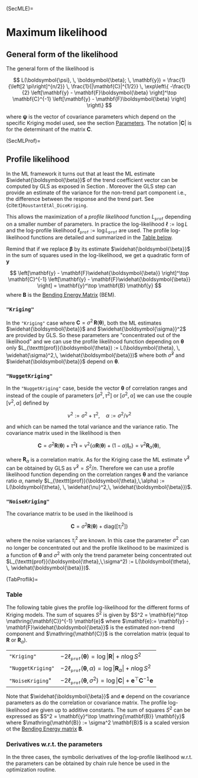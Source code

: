 (SecMLE)=
# Maximum likelihood

## General form of the likelihood

The general form of the likelihood is

$$
  L(\boldsymbol{\psi}, \, \boldsymbol{\beta}; \, \mathbf{y})
  = \frac{1}{\left[2 \pi\right]^{n/2}} \,
  \frac{1}{|\mathbf{C}|^{1/2}} \,
  \exp\left\{
    -\frac{1}{2} 
    \left[\mathbf{y} - \mathbf{F}\boldsymbol{\beta} \right]^\top \mathbf{C}^{-1}
    \left[\mathbf{y} - \mathbf{F}\boldsymbol{\beta} \right]
    \right\}
$$

where $\boldsymbol{\psi}$ is the vector of covariance parameters which
depend on the specific Kriging model used, see the section
[Parameters](SecParam). The notation $|\mathbf{C}|$ is for the
determinant of the matrix $\mathbf{C}$. 

(SecMLProf)=
## Profile likelihood

In the ML framework it turns out that at least the ML estimate
$\widehat{\boldsymbol{\beta}}$ of the trend coefficient vector can be
computed by GLS as exposed in Section [](SecGLS). Moreover the GLS
step can provide an estimate of the variance for the non-trend part
component i.e., the difference between the response and the trend
part. See {cite:t}`RoustantEtAl_DiceKriging`.

This allows the maximization of a *profile likelihood* function
$L_{\texttt{prof}}$ depending on a smaller number of parameters. In
practice the log-likelihood $\ell := \log L$ and the log-profile
likelihood $\ell_{\texttt{prof}} := \log L_{\texttt{prof}}$ are
used. The profile log-likelihood functions are detailed and summarized
in the [Table below](TabProflik).

Remind that if we replace $\boldsymbol{\beta}$ by its estimate
$\widehat{\boldsymbol{\beta}}$ in the sum of squares used in the
log-likelihood, we get a quadratic form of $\mathbf{y}$

$$
 \left[\mathbf{y} - \mathbf{F}\widehat{\boldsymbol{\beta}} \right]^\top 
 \mathbf{C}^{-1}
 \left[\mathbf{y} - \mathbf{F}\widehat{\boldsymbol{\beta}} \right] = 
  \mathbf{y}^\top \mathbf{B} \mathbf{y}
$$
where $\mathbf{B}$ is the [Bending Energy Matrix](SecBending) (BEM).

### `"Kriging"`

In the `"Kriging"` case where $\mathbf{C} = \sigma^2 \,
\mathbf{R}(\boldsymbol{\theta})$, both the ML estimates
$\widehat{\boldsymbol{\beta}}$ and $\widehat{\boldsymbol{\sigma}}^2$
are provided by GLS. So these parameters are "concentrated out of the
likelihood" and we can use the profile likelihood function depending
on $\boldsymbol{\theta}$ only $L_{\texttt{prof}}(\boldsymbol{\theta})
:= L(\boldsymbol{\theta}, \, \widehat{\sigma}^2,\,
\widehat{\boldsymbol{\beta}})$ where both $\widehat{\sigma}^2$ and
$\widehat{\boldsymbol{\beta}}$ depend on $\boldsymbol{\theta}$.


### `"NuggetKriging"`

In the `"NuggetKriging"` case, beside the vector $\boldsymbol{\theta}$ of
correlation ranges and instead of the couple of parameters
$[\sigma^2, \, \tau^2]$ or $[\sigma^2, \, \alpha]$ we can use the couple
$[\nu^2,\, \alpha]$ defined by

$$
\nu^2:= \sigma^2 + \tau^2, \quad \alpha := \sigma^2 / \nu^2
$$

and which can be named the total variance and the variance ratio.
The covariance matrix used in the
likelihood is then

$$
\mathbf{C} = \sigma^2 \mathbf{R}(\boldsymbol{\theta}) + \tau^2 \mathbf{I}
= \nu^2 \left\{\alpha \mathbf{R}(\boldsymbol{\theta}) + (1 - \alpha) \mathbf{I}_n \right\}
= \nu^2 \mathbf{R}_\alpha(\boldsymbol{\theta}),
$$

where $\mathbf{R}_\alpha$ is a correlation matrix. As for the Kriging
case the ML estimate $\widehat{\nu}^2$ can be obtained by GLS as
$\widehat{\nu}^2 = S^2/n$. Therefore we can use a profile likelihood
function depending on the correlation ranges $\boldsymbol{\theta}$ and
the variance ratio $\alpha$, namely
$L_{\texttt{prof}}(\boldsymbol{\theta},\,\alpha) :=
L(\boldsymbol{\theta}, \, \widehat{\nu}^2,\,
\widehat{\boldsymbol{\beta}})$.

### `"NoiseKriging"`

The covariance matrix to be used in the likelihood is

$$
\mathbf{C} = \sigma^2 \mathbf{R}(\boldsymbol{\theta}) + \text{diag}([\tau^2_i]) 
$$

where the noise variances $\tau_i^2$ are known.  In this case the
parameter $\sigma^2$ can no longer be concentrated out and the profile
likelihood to be maximized is a function of $\boldsymbol{\theta}$ and
$\sigma^2$ with only the trend parameter being concentrated out
$L_{\texttt{prof}}(\boldsymbol{\theta},\,\sigma^2) := L(\boldsymbol{\theta}, \,
\widehat{\boldsymbol{\beta}})$.

(TabProflik)=
### Table 
 
The following table gives the profile log-likelihood for the different
forms of Kriging models. The sum of squares $S^2$ is given by $S^2 =
\mathbf{e}^\top \mathring{\mathbf{C}}^{-1} \mathbf{e}$ where
$\mathbf{e}:= \mathbf{y} - \mathbf{F}\widehat{\boldsymbol{\beta}}$ is
the estimated non-trend component and $\mathring{\mathbf{C}}$ is the
correlation matrix (equal to $\mathbf{R}$ or $\mathbf{R}_\alpha$).

|   |   |
|:--|:--|
| `"Kriging"` |  $-2 \ell_{\texttt{prof}}(\boldsymbol{\theta}) = \log \lvert\mathbf{R}\rvert + n \log S^2$  |
|`"NuggetKriging"` | $-2 \ell_{\texttt{prof}}(\boldsymbol{\theta}, \, \alpha) = \log \lvert\mathbf{R}_\alpha\rvert + n \log S^2$  |
|`"NoiseKriging`" | $-2 \ell_{\texttt{prof}}(\boldsymbol{\theta}, \, \sigma^2) = \log \lvert\mathbf{C}\rvert + \mathbf{e}^\top \mathbf{C}^{-1}\mathbf{e}$  |

Note that $\widehat{\boldsymbol{\beta}}$ and $\mathbf{e}$ depend
on the covariance parameters as do the correlation or covariance
matrix. The profile log-likelihood are given up to additive constants. The 
sum of squares $S^2$ can be expressed as $S^2 =
\mathbf{y}^\top \mathring{\mathbf{B}} \mathbf{y}$ where $\mathring{\mathbf{B}} := \sigma^2 \mathbf{B}$
is a scaled version ot the  [Bending Energy matrix](SecBending) $\mathbf{B}$.

### Derivatives w.r.t. the parameters

In the three cases, the symbolic derivatives of the log-profile
likelihood w.r.t. the parameters can be obtained by chain rule hence
be used in the optimization routine.





















